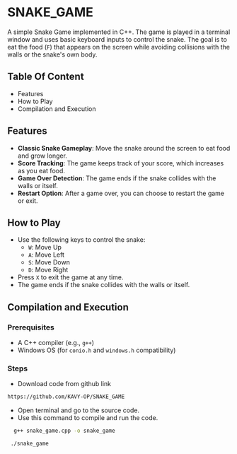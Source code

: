 # SNAKE_GAME
A simple Snake Game implemented in C++. The game is played in a terminal window and uses basic keyboard inputs to control the snake. The goal is to eat the food (`F`) that appears on the screen while avoiding collisions with the walls or the snake's own body.

## Table Of Content
- Features
- How to Play
- Compilation and Execution

## Features

- **Classic Snake Gameplay**: Move the snake around the screen to eat food and grow longer.
- **Score Tracking**: The game keeps track of your score, which increases as you eat food.
- **Game Over Detection**: The game ends if the snake collides with the walls or itself.
- **Restart Option**: After a game over, you can choose to restart the game or exit.


## How to Play

- Use the following keys to control the snake:
  - `W`: Move Up
  - `A`: Move Left
  - `S`: Move Down
  - `D`: Move Right
- Press `X` to exit the game at any time.
- The game ends if the snake collides with the walls or itself.


## Compilation and Execution

### Prerequisites

-  A C++ compiler (e.g., `g++`)
- Windows OS (for `conio.h` and `windows.h` compatibility)

### Steps

- Download code from github link
~~~bash
https://github.com/KAVY-OP/SNAKE_GAME
~~~


- Open terminal and go to the source code.
- Use this command to compile and run the code.

~~~bash
  g++ snake_game.cpp -o snake_game
~~~
~~~bash
 ./snake_game
 ~~~
